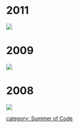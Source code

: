 # 2011

![](/wiki/img/BRL-CAD_GSoC2011_flyer.png)

# 2009

![](/wiki/img/brlcad_gsoc2009_flyer.png)

# 2008

![](/wiki/img/brlcad_gsoc2008_flyer.jpg)

[category: Summer of Code](category:_Summer_of_Code.md)
